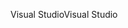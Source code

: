 <span data-ttu-id="5540d-101">Visual Studio</span><span class="sxs-lookup"><span data-stu-id="5540d-101">Visual Studio</span></span>